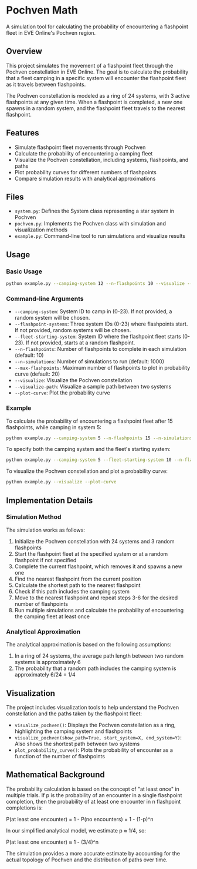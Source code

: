# Pochven Math

A simulation tool for calculating the probability of encountering a flashpoint fleet in EVE Online's Pochven region.

## Overview

This project simulates the movement of a flashpoint fleet through the Pochven constellation in EVE Online. The goal is to calculate the probability that a fleet camping in a specific system will encounter the flashpoint fleet as it travels between flashpoints.

The Pochven constellation is modeled as a ring of 24 systems, with 3 active flashpoints at any given time. When a flashpoint is completed, a new one spawns in a random system, and the flashpoint fleet travels to the nearest flashpoint.

## Features

- Simulate flashpoint fleet movements through Pochven
- Calculate the probability of encountering a camping fleet
- Visualize the Pochven constellation, including systems, flashpoints, and paths
- Plot probability curves for different numbers of flashpoints
- Compare simulation results with analytical approximations

## Files

- `system.py`: Defines the System class representing a star system in Pochven
- `pochven.py`: Implements the Pochven class with simulation and visualization methods
- `example.py`: Command-line tool to run simulations and visualize results

## Usage

### Basic Usage

```bash
python example.py --camping-system 12 --n-flashpoints 10 --visualize --plot-curve
```

### Command-line Arguments

- `--camping-system`: System ID to camp in (0-23). If not provided, a random system will be chosen.
- `--flashpoint-systems`: Three system IDs (0-23) where flashpoints start. If not provided, random systems will be chosen.
- `--fleet-starting-system`: System ID where the flashpoint fleet starts (0-23). If not provided, starts at a random flashpoint.
- `--n-flashpoints`: Number of flashpoints to complete in each simulation (default: 10)
- `--n-simulations`: Number of simulations to run (default: 1000)
- `--max-flashpoints`: Maximum number of flashpoints to plot in probability curve (default: 20)
- `--visualize`: Visualize the Pochven constellation
- `--visualize-path`: Visualize a sample path between two systems
- `--plot-curve`: Plot the probability curve

### Example

To calculate the probability of encountering a flashpoint fleet after 15 flashpoints, while camping in system 5:

```bash
python example.py --camping-system 5 --n-flashpoints 15 --n-simulations 2000
```

To specify both the camping system and the fleet's starting system:

```bash
python example.py --camping-system 5 --fleet-starting-system 10 --n-flashpoints 15
```

To visualize the Pochven constellation and plot a probability curve:

```bash
python example.py --visualize --plot-curve
```

## Implementation Details

### Simulation Method

The simulation works as follows:

1. Initialize the Pochven constellation with 24 systems and 3 random flashpoints
2. Start the flashpoint fleet at the specified system or at a random flashpoint if not specified
3. Complete the current flashpoint, which removes it and spawns a new one
4. Find the nearest flashpoint from the current position
5. Calculate the shortest path to the nearest flashpoint
6. Check if this path includes the camping system
7. Move to the nearest flashpoint and repeat steps 3-6 for the desired number of flashpoints
8. Run multiple simulations and calculate the probability of encountering the camping fleet at least once

### Analytical Approximation

The analytical approximation is based on the following assumptions:

1. In a ring of 24 systems, the average path length between two random systems is approximately 6
2. The probability that a random path includes the camping system is approximately 6/24 = 1/4

## Visualization

The project includes visualization tools to help understand the Pochven constellation and the paths taken by the flashpoint fleet:

- `visualize_pochven()`: Displays the Pochven constellation as a ring, highlighting the camping system and flashpoints
- `visualize_pochven(show_path=True, start_system=X, end_system=Y)`: Also shows the shortest path between two systems
- `plot_probability_curve()`: Plots the probability of encounter as a function of the number of flashpoints

## Mathematical Background

The probability calculation is based on the concept of "at least once" in multiple trials. If p is the probability of an encounter in a single flashpoint completion, then the probability of at least one encounter in n flashpoint completions is:

P(at least one encounter) = 1 - P(no encounters) = 1 - (1-p)^n

In our simplified analytical model, we estimate p ≈ 1/4, so:

P(at least one encounter) ≈ 1 - (3/4)^n

The simulation provides a more accurate estimate by accounting for the actual topology of Pochven and the distribution of paths over time.
